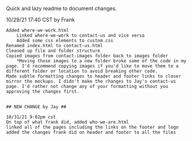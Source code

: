 Quick and lazy readme to document changes.

10/29/21 17:40 CST by Frank

    Added where-we-work.html
        Linked where-we-work to contact-us and vice versa
        Added some css elements to custom.css
    Renamed index.html to contact-us.html
    Cleaned up file and folder structure
    Copied images from contact-images folder back to images folder
        *Moving those images to a new folder broke some of the code in my page. I'd recommend copying images if you'd like to move them to a different folder or location to avoid breaking other code.
    Made subtle formatting changes to header and footer links to closer mirror the mockups. I didn't make the changes to Jay's contact-us page. I'd rather not change any of your formatting without you approving the changes first.


    ## NEW CHANGE by Jay ##

    10/31/21 9:02pm cst 
    On top of what frank did, added who-we-are.html 
    linked all of the pages including the links on the footer and logo
    added the changes frank did on header and footer to all the files 
    
    
